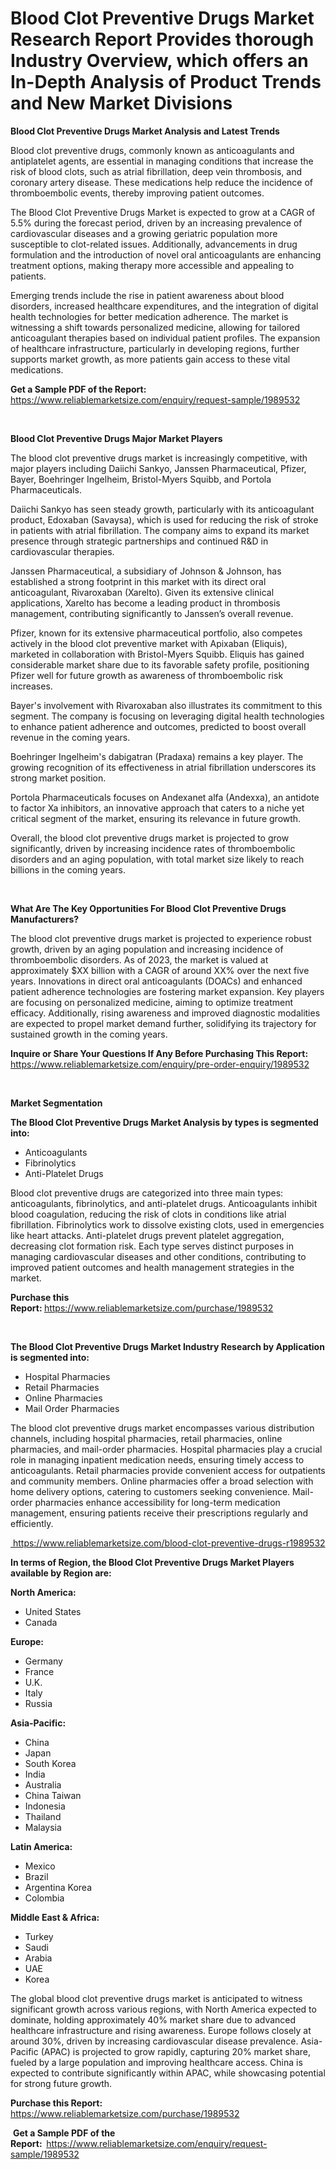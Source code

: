 <p><h1>Blood Clot Preventive Drugs Market Research Report Provides thorough Industry Overview, which offers an In-Depth Analysis of Product Trends and New Market Divisions</h1></p><p><strong>Blood Clot Preventive Drugs Market Analysis and Latest Trends</strong></p>
<p><p>Blood clot preventive drugs, commonly known as anticoagulants and antiplatelet agents, are essential in managing conditions that increase the risk of blood clots, such as atrial fibrillation, deep vein thrombosis, and coronary artery disease. These medications help reduce the incidence of thromboembolic events, thereby improving patient outcomes. </p><p>The Blood Clot Preventive Drugs Market is expected to grow at a CAGR of 5.5% during the forecast period, driven by an increasing prevalence of cardiovascular diseases and a growing geriatric population more susceptible to clot-related issues. Additionally, advancements in drug formulation and the introduction of novel oral anticoagulants are enhancing treatment options, making therapy more accessible and appealing to patients. </p><p>Emerging trends include the rise in patient awareness about blood disorders, increased healthcare expenditures, and the integration of digital health technologies for better medication adherence. The market is witnessing a shift towards personalized medicine, allowing for tailored anticoagulant therapies based on individual patient profiles. The expansion of healthcare infrastructure, particularly in developing regions, further supports market growth, as more patients gain access to these vital medications.</p></p>
<p><strong>Get a Sample PDF of the Report:&nbsp;</strong> <a href="https://www.reliablemarketsize.com/enquiry/request-sample/1989532?utm_campaign=1836&utm_medium=2&utm_source=Github&utm_content=ia&utm_term=19042025&utm_id=blood-clot-preventive-drugs">https://www.reliablemarketsize.com/enquiry/request-sample/1989532</a></p>
<p>&nbsp;</p>
<p><strong>Blood Clot Preventive Drugs Major Market Players</strong></p>
<p><p>The blood clot preventive drugs market is increasingly competitive, with major players including Daiichi Sankyo, Janssen Pharmaceutical, Pfizer, Bayer, Boehringer Ingelheim, Bristol-Myers Squibb, and Portola Pharmaceuticals.</p><p>Daiichi Sankyo has seen steady growth, particularly with its anticoagulant product, Edoxaban (Savaysa), which is used for reducing the risk of stroke in patients with atrial fibrillation. The company aims to expand its market presence through strategic partnerships and continued R&D in cardiovascular therapies.</p><p>Janssen Pharmaceutical, a subsidiary of Johnson & Johnson, has established a strong footprint in this market with its direct oral anticoagulant, Rivaroxaban (Xarelto). Given its extensive clinical applications, Xarelto has become a leading product in thrombosis management, contributing significantly to Janssen’s overall revenue.</p><p>Pfizer, known for its extensive pharmaceutical portfolio, also competes actively in the blood clot preventive market with Apixaban (Eliquis), marketed in collaboration with Bristol-Myers Squibb. Eliquis has gained considerable market share due to its favorable safety profile, positioning Pfizer well for future growth as awareness of thromboembolic risk increases.</p><p>Bayer's involvement with Rivaroxaban also illustrates its commitment to this segment. The company is focusing on leveraging digital health technologies to enhance patient adherence and outcomes, predicted to boost overall revenue in the coming years.</p><p>Boehringer Ingelheim's dabigatran (Pradaxa) remains a key player. The growing recognition of its effectiveness in atrial fibrillation underscores its strong market position.</p><p>Portola Pharmaceuticals focuses on Andexanet alfa (Andexxa), an antidote to factor Xa inhibitors, an innovative approach that caters to a niche yet critical segment of the market, ensuring its relevance in future growth.</p><p>Overall, the blood clot preventive drugs market is projected to grow significantly, driven by increasing incidence rates of thromboembolic disorders and an aging population, with total market size likely to reach billions in the coming years.</p></p>
<p>&nbsp;</p>
<p><strong>What Are The Key Opportunities For Blood Clot Preventive Drugs Manufacturers?</strong></p>
<p><p>The blood clot preventive drugs market is projected to experience robust growth, driven by an aging population and increasing incidence of thromboembolic disorders. As of 2023, the market is valued at approximately $XX billion with a CAGR of around XX% over the next five years. Innovations in direct oral anticoagulants (DOACs) and enhanced patient adherence technologies are fostering market expansion. Key players are focusing on personalized medicine, aiming to optimize treatment efficacy. Additionally, rising awareness and improved diagnostic modalities are expected to propel market demand further, solidifying its trajectory for sustained growth in the coming years.</p></p>
<p><strong>Inquire or Share Your Questions If Any Before Purchasing This Report:</strong> <a href="https://www.reliablemarketsize.com/enquiry/pre-order-enquiry/1989532?utm_campaign=1836&utm_medium=2&utm_source=Github&utm_content=ia&utm_term=19042025&utm_id=blood-clot-preventive-drugs">https://www.reliablemarketsize.com/enquiry/pre-order-enquiry/1989532</a></p>
<p>&nbsp;</p>
<p><strong>Market Segmentation</strong></p>
<p><strong>The Blood Clot Preventive Drugs Market Analysis by types is segmented into:</strong></p>
<p><ul><li>Anticoagulants</li><li>Fibrinolytics</li><li>Anti-Platelet Drugs</li></ul></p>
<p><p>Blood clot preventive drugs are categorized into three main types: anticoagulants, fibrinolytics, and anti-platelet drugs. Anticoagulants inhibit blood coagulation, reducing the risk of clots in conditions like atrial fibrillation. Fibrinolytics work to dissolve existing clots, used in emergencies like heart attacks. Anti-platelet drugs prevent platelet aggregation, decreasing clot formation risk. Each type serves distinct purposes in managing cardiovascular diseases and other conditions, contributing to improved patient outcomes and health management strategies in the market.</p></p>
<p><strong>Purchase this Report:&nbsp;</strong><a href="https://www.reliablemarketsize.com/purchase/1989532?utm_campaign=1836&utm_medium=2&utm_source=Github&utm_content=ia&utm_term=19042025&utm_id=blood-clot-preventive-drugs">https://www.reliablemarketsize.com/purchase/1989532</a></p>
<p>&nbsp;</p>
<p><strong>The Blood Clot Preventive Drugs Market Industry Research by Application is segmented into:</strong></p>
<p><ul><li>Hospital Pharmacies</li><li>Retail Pharmacies</li><li>Online Pharmacies</li><li>Mail Order Pharmacies</li></ul></p>
<p><p>The blood clot preventive drugs market encompasses various distribution channels, including hospital pharmacies, retail pharmacies, online pharmacies, and mail-order pharmacies. Hospital pharmacies play a crucial role in managing inpatient medication needs, ensuring timely access to anticoagulants. Retail pharmacies provide convenient access for outpatients and community members. Online pharmacies offer a broad selection with home delivery options, catering to customers seeking convenience. Mail-order pharmacies enhance accessibility for long-term medication management, ensuring patients receive their prescriptions regularly and efficiently.</p></p>
<p><a href="https://www.reliablemarketsize.com/blood-clot-preventive-drugs-r1989532?utm_campaign=1836&utm_medium=2&utm_source=Github&utm_content=ia&utm_term=19042025&utm_id=blood-clot-preventive-drugs">&nbsp;https://www.reliablemarketsize.com/blood-clot-preventive-drugs-r1989532</a></p>
<p><strong>In terms of Region, the Blood Clot Preventive Drugs Market Players available by Region are:</strong></p>
<p>
    <p> <strong> North America: </strong>
        <ul>
            <li>United States</li>
            <li>Canada</li>
        </ul>
        </p> 
    <p> <strong> Europe: </strong>
        <ul>
            <li>Germany</li>
            <li>France</li>
            <li>U.K.</li>
            <li>Italy</li>
            <li>Russia</li>
        </ul>
        </p> 
    <p> <strong> Asia-Pacific: </strong>
        <ul>
            <li>China</li>
            <li>Japan</li>
            <li>South Korea</li>
            <li>India</li>
            <li>Australia</li>
            <li>China Taiwan</li>
            <li>Indonesia</li>
            <li>Thailand</li>
            <li>Malaysia</li>
        </ul>
        </p> 
    <p> <strong> Latin America: </strong>
        <ul>
            <li>Mexico</li>
            <li>Brazil</li>
            <li>Argentina Korea</li>
            <li>Colombia</li>
        </ul>
        </p> 
    <p> <strong> Middle East & Africa: </strong>
        <ul>
            <li>Turkey</li>
            <li>Saudi</li>
            <li>Arabia</li>
            <li>UAE</li>
            <li>Korea</li>
        </ul>
    </p>
    </p>
<p><p>The global blood clot preventive drugs market is anticipated to witness significant growth across various regions, with North America expected to dominate, holding approximately 40% market share due to advanced healthcare infrastructure and rising awareness. Europe follows closely at around 30%, driven by increasing cardiovascular disease prevalence. Asia-Pacific (APAC) is projected to grow rapidly, capturing 20% market share, fueled by a large population and improving healthcare access. China is expected to contribute significantly within APAC, while showcasing potential for strong future growth.</p></p>
<p><strong>Purchase this Report: </strong><a href="https://www.reliablemarketsize.com/purchase/1989532?utm_campaign=1836&utm_medium=2&utm_source=Github&utm_content=ia&utm_term=19042025&utm_id=blood-clot-preventive-drugs">https://www.reliablemarketsize.com/purchase/1989532</a></p>
<p>&nbsp;<strong>Get a Sample PDF of the Report:&nbsp;&nbsp;</strong><a href="https://www.reliablemarketsize.com/enquiry/request-sample/1989532?utm_campaign=1836&utm_medium=2&utm_source=Github&utm_content=ia&utm_term=19042025&utm_id=blood-clot-preventive-drugs">https://www.reliablemarketsize.com/enquiry/request-sample/1989532</a></p>
<p><strong></strong></p>
<p><p></p><p></p><p></p></p>